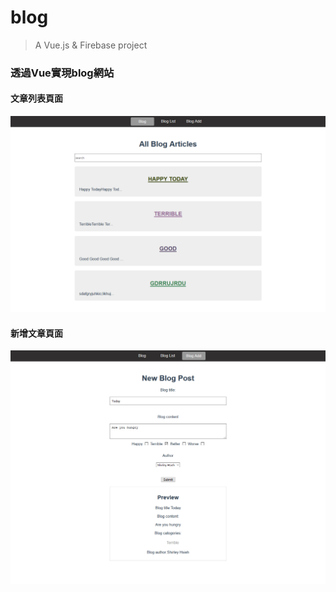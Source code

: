 # blog

> A Vue.js & Firebase  project

### 透過Vue實現blog網站
#### 文章列表頁面
![image](https://github.com/HsinShan/Portfolio/blob/master/blog/blog.png)
#### 新增文章頁面
![image](https://github.com/HsinShan/Portfolio/blob/master/blog/blogadd.png)


